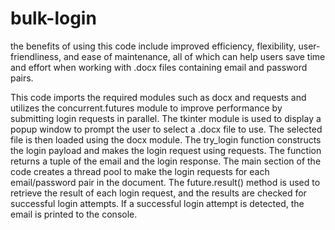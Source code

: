 # bulk-login
the benefits of using this code include improved efficiency, flexibility, user-friendliness, and ease of maintenance, all of which can help users save time and effort when working with .docx files containing email and password pairs.

This code imports the required modules such as docx and requests and utilizes the concurrent.futures module to improve performance by submitting login requests in parallel. The tkinter module is used to display a popup window to prompt the user to select a .docx file to use. The selected file is then loaded using the docx module. The try_login function constructs the login payload and makes the login request using requests. The function returns a tuple of the email and the login response. The main section of the code creates a thread pool to make the login requests for each email/password pair in the document. The future.result() method is used to retrieve the result of each login request, and the results are checked for successful login attempts. If a successful login attempt is detected, the email is printed to the console.
